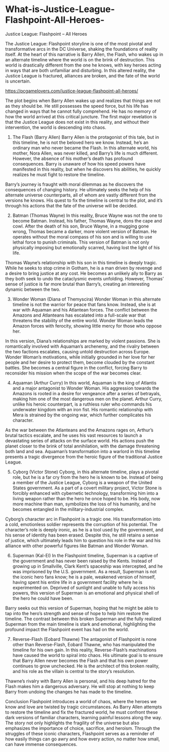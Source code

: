 # What-is-Justice-League-Flashpoint-All-Heroes-

Justice League: Flashpoint – All Heroes

The Justice League: Flashpoint storyline is one of the most pivotal and transformative arcs in the DC Universe, shaking the foundations of reality itself. At the heart of this narrative is Barry Allen, the Flash, who wakes up in an alternate timeline where the world is on the brink of destruction. This world is drastically different from the one he knows, with key heroes acting in ways that are both unfamiliar and disturbing. In this altered reality, the Justice League is fractured, alliances are broken, and the fate of the world is uncertain.

https://pcgamelovers.com/justice-league-flashpoint-all-heroes/

The plot begins when Barry Allen wakes up and realizes that things are not as they should be. He still possesses the speed force, but his life has changed in ways that he cannot fully comprehend. He has no memory of how the world arrived at this critical juncture. The first major revelation is that the Justice League does not exist in this reality, and without their intervention, the world is descending into chaos.

1. The Flash (Barry Allen)
Barry Allen is the protagonist of this tale, but in this timeline, he is not the beloved hero we know. Instead, he’s an ordinary man who never became the Flash. In this alternate world, his mother, Nora Allen, was never killed, and Barry’s life is much different. However, the absence of his mother’s death has profound consequences. Barry is unaware of how his speed powers have manifested in this reality, but when he discovers his abilities, he quickly realizes he must fight to restore the timeline.

Barry’s journey is fraught with moral dilemmas as he discovers the consequences of changing history. He ultimately seeks the help of his alternate universe counterparts, all of whom are vastly different from the versions he knows. His quest to fix the timeline is central to the plot, and it’s through his actions that the fate of the universe will be decided.

2. Batman (Thomas Wayne)
In this reality, Bruce Wayne was not the one to become Batman. Instead, his father, Thomas Wayne, dons the cape and cowl. After the death of his son, Bruce Wayne, in a mugging gone wrong, Thomas became a darker, more violent version of Batman. He operates without the moral compass of his son and is willing to use lethal force to punish criminals. This version of Batman is not only physically imposing but emotionally scarred, having lost the light of his life.

Thomas Wayne’s relationship with his son in this timeline is deeply tragic. While he seeks to stop crime in Gotham, he is a man driven by revenge and a desire to bring justice at any cost. He becomes an unlikely ally to Barry as they both seek to undo the cataclysmic events unfolding. However, Thomas’ sense of justice is far more brutal than Barry’s, creating an interesting dynamic between the two.

3. Wonder Woman (Diana of Themyscira)
Wonder Woman in this alternate timeline is not the warrior for peace that fans know. Instead, she is at war with Aquaman and his Atlantean forces. The conflict between the Amazons and Atlanteans has escalated into a full-scale war that threatens the stability of the entire world. Wonder Woman leads the Amazon forces with ferocity, showing little mercy for those who oppose her.

In this version, Diana’s relationships are marked by violent passions. She is romantically involved with Aquaman’s archenemy, and the rivalry between the two factions escalates, causing untold destruction across Europe. Wonder Woman’s motivations, while initially grounded in her love for her people and her desire to protect them, become clouded by the constant battles. She becomes a central figure in the conflict, forcing Barry to reconsider his mission when the scope of the war becomes clear.

4. Aquaman (Arthur Curry)
In this world, Aquaman is the king of Atlantis and a major antagonist to Wonder Woman. His aggression towards the Amazons is rooted in a desire for vengeance after a series of betrayals, making him one of the most dangerous men on the planet. Arthur Curry, unlike his heroic counterpart, is a ruthless ruler who commands his underwater kingdom with an iron fist. His romantic relationship with Mera is strained by the ongoing war, which further complicates his character.

As the war between the Atlanteans and the Amazons rages on, Arthur’s brutal tactics escalate, and he uses his vast resources to launch a devastating series of attacks on the surface world. His actions push the planet closer to the brink of total annihilation, with the damage threatening both land and sea. Aquaman’s transformation into a warlord in this timeline presents a tragic divergence from the heroic figure of the traditional Justice League.

5. Cyborg (Victor Stone)
Cyborg, in this alternate timeline, plays a pivotal role, but he is a far cry from the hero he is known to be. Instead of being a member of the Justice League, Cyborg is a weapon of the United States government. As a part of a covert military project, Victor Stone is forcibly enhanced with cybernetic technology, transforming him into a living weapon rather than the hero he once hoped to be. His body, now more machine than man, symbolizes the loss of his humanity, and he becomes entangled in the military-industrial complex.

Cyborg’s character arc in Flashpoint is a tragic one. His transformation into a cold, emotionless soldier represents the corruption of his potential. The character’s role is deeply ironic, as he is a tool used by the government, and his sense of identity has been erased. Despite this, he still retains a sense of justice, which ultimately leads him to question his role in the war and his alliance with other powerful figures like Batman and Wonder Woman.

6. Superman (Kal-El)
In the Flashpoint timeline, Superman is a captive of the government and has never been raised by the Kents. Instead of growing up in Smallville, Clark Kent’s spaceship was intercepted, and he was imprisoned by the U.S. government. As a result, Superman is not the iconic hero fans know; he is a pale, weakened version of himself, having spent his entire life in a government facility where he is experimented on. Deprived of sunlight and unable to fully access his powers, this version of Superman is an emotional and physical shell of the hero he could have been.

Barry seeks out this version of Superman, hoping that he might be able to tap into the hero’s strength and sense of hope to help him restore the timeline. The contrast between this broken Superman and the fully realized Superman from the main timeline is stark and emotional, highlighting the profound impact the Flashpoint event has had on the world.

7. Reverse-Flash (Eobard Thawne)
The antagonist of Flashpoint is none other than Reverse-Flash, Eobard Thawne, who has manipulated the timeline for his own gain. In this reality, Reverse-Flash’s machinations have caused the world to spiral into chaos. His ultimate goal is to ensure that Barry Allen never becomes the Flash and that his own power continues to grow unchecked. He is the architect of this broken reality, and his role as the villain is central to the story’s resolution.

Thawne’s rivalry with Barry Allen is personal, and his deep hatred for the Flash makes him a dangerous adversary. He will stop at nothing to keep Barry from undoing the changes he has made to the timeline.

Conclusion
Flashpoint introduces a world of chaos, where the heroes we know and love are twisted by tragic circumstances. As Barry Allen attempts to restore the timeline and fix the fractured world, he must confront these dark versions of familiar characters, learning painful lessons along the way. The story not only highlights the fragility of the universe but also emphasizes the importance of choice, sacrifice, and heroism. Through the struggles of these iconic characters, Flashpoint serves as a reminder of how easily things can go awry and how every action, no matter how small, can have immense consequences.



